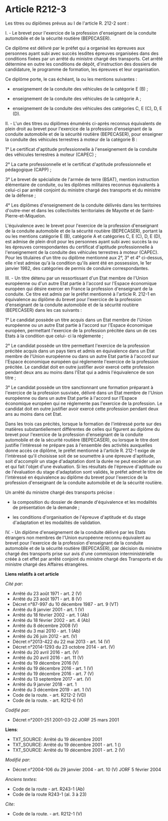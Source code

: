 # Article R212-3

Les titres ou diplômes prévus au I de l'article R. 212-2 sont :

I. - Le brevet pour l'exercice de la profession d'enseignant de la conduite automobile et de la sécurité routière
(BEPECASER).

Ce diplôme est délivré par le préfet qui a organisé les épreuves aux personnes ayant subi avec succès lesdites épreuves
organisées dans des conditions fixées par un arrêté du ministre chargé des transports. Cet arrêté détermine en outre les
conditions de dépôt, d'instruction des dossiers de candidature, le programme de formation, les épreuves et leur organisation.

Ce diplôme porte, le cas échéant, la ou les mentions suivantes :

- enseignement de la conduite des véhicules de la catégorie E (B) ;

- enseignement de la conduite des véhicules de la catégorie A ;

- enseignement de la conduite des véhicules des catégories C, E (C), D, E (D).

II. - L'un des titres ou diplômes énumérés ci-après reconnus équivalents de plein droit au brevet pour l'exercice de la
profession d'enseignant de la conduite automobile et de la sécurité routière (BEPECASER), pour enseigner la conduite des
véhicules terrestres à moteur de la catégorie B :

1° Le certificat d'aptitude professionnelle à l'enseignement de la conduite des véhicules terrestres à moteur (CAPEC) ;

2° La carte professionnelle et le certificat d'aptitude professionnelle et pédagogique (CAPP) ;

3° Le brevet de spécialiste de l'armée de terre (BSAT), mention instruction élémentaire de conduite, ou les diplômes
militaires reconnus équivalents à celui-ci par arrêté conjoint du ministre chargé des transports et du ministre de la
défense ;

4° Les diplômes d'enseignement de la conduite délivrés dans les territoires d'outre-mer et dans les collectivités
territoriales de Mayotte et de Saint-Pierre-et-Miquelon.

L'équivalence avec le brevet pour l'exercice de la profession d'enseignant de la conduite automobile et de la sécurité
routière (BEPECASER), portant la ou les mentions catégorie E (B), catégorie A et catégories C, E (C), D, E (D), est admise de
plein droit pour les personnes ayant subi avec succès la ou les épreuves correspondantes du certificat d'aptitude
professionnelle à l'enseignement de la conduite des véhicules terrestres à moteur (CAPEC). Pour les titulaires d'un titre ou
diplôme mentionné aux 2°, 3° et 4° ci-dessus, elle n'est admise qu'à la condition qu'ils aient été en possession, le 1er
janvier 1982, des catégories de permis de conduire correspondantes.

III. - Un titre détenu par un ressortissant d'un Etat membre de l'Union européenne ou d'un autre Etat partie à l'accord sur
l'Espace économique européen qui désire exercer en France la profession d'enseignant de la conduite. Ce titre est admis par
le préfet mentionné à l'article R. 212-1 en équivalence au diplôme du brevet pour l'exercice de la profession d'enseignant de
la conduite automobile et de la sécurité routière (BEPECASER) dans les cas suivants :

1° Le candidat possède un titre acquis dans un Etat membre de l'Union européenne ou un autre Etat partie à l'accord sur
l'Espace économique européen, permettant l'exercice de la profession précitée dans un de ces Etats à la condition que celui-
ci la réglemente ;

2° Le candidat possède un titre permettant l'exercice de la profession précitée acquis dans un pays tiers et admis en
équivalence dans un Etat membre de l'Union européenne ou dans un autre Etat partie à l'accord sur l'Espace économique
européen qui réglemente l'exercice de la profession précitée. Le candidat doit en outre justifier avoir exercé cette
profession pendant deux ans au moins dans l'Etat qui a admis l'équivalence de son titre ;

3° Le candidat possède un titre sanctionnant une formation préparant à l'exercice de la profession susvisée, délivré dans un
Etat membre de l'Union européenne ou dans un autre Etat partie à l'accord sur l'Espace économique européen qui ne réglemente
pas l'exercice de la profession. Le candidat doit en outre justifier avoir exercé cette profession pendant deux ans au moins
dans cet Etat.

Dans les trois cas précités, lorsque la formation de l'intéressé porte sur des matières substantiellement différentes de
celles qui figurent au diplôme du brevet pour l'exercice de la profession d'enseignant de la conduite automobile et de la
sécurité routière (BEPECASER), ou lorsque le titre dont justifie l'intéressé ne prépare pas à l'ensemble des activités
auxquelles donne accès ce diplôme, le préfet mentionné à l'article R. 212-1 exige de l'intéressé qu'il choisisse soit de se
soumettre à une épreuve d'aptitude, soit d'accomplir un stage d'adaptation dont la durée ne peut excéder un an et qui fait
l'objet d'une évaluation. Si les résultats de l'épreuve d'aptitude ou de l'évaluation du stage d'adaptation sont validés, le
préfet admet le titre de l'intéressé en équivalence au diplôme du brevet pour l'exercice de la profession d'enseignant de la
conduite automobile et de la sécurité routière.

Un arrêté du ministre chargé des transports précise :

- la composition du dossier de demande d'équivalence et les modalités de présentation de la demande ;

- les conditions d'organisation de l'épreuve d'aptitude et du stage d'adaptation et les modalités de validation.

IV. - Un diplôme d'enseignement de la conduite délivré par les Etats étrangers non membres de l'Union européenne reconnu
équivalent au brevet pour l'exercice de la profession d'enseignant de la conduite automobile et de la sécurité routière
(BEPECASER), par décision du ministre chargé des transports prise sur avis d'une commission interministérielle créée à cet
effet par arrêté conjoint du ministre chargé des Transports et du ministre chargé des Affaires étrangères.

**Liens relatifs à cet article**

_Cité par_:

  - Arrêté du 23 août 1971 - art. 2 (V)
  - Arrêté du 23 août 1971 - art. 8 (V)
  - Décret n°87-997 du 10 décembre 1987 - art. 9 (VT)
  - Arrêté du 8 janvier 2001 - art. 1 (V)
  - Arrêté du 18 février 2002 - art. 1 (Ab)
  - Arrêté du 18 février 2002 - art. 4 (Ab)
  - Arrêté du 8 décembre 2008 (V)
  - Arrêté du 3 mai 2010 - art. 1 (Ab)
  - Arrêté du 26 juin 2012 - art. (V)
  - Décret n°2013-422 du 22 mai 2013 - art. 14 (V)
  - Décret n°2014-1293 du 23 octobre 2014 - art. (V)
  - Arrêté du 20 avril 2016 - art. (V)
  - Arrêté du 20 avril 2016 - art. 11 (V)
  - Arrêté du 19 décembre 2016 (V)
  - Arrêté du 19 décembre 2016 - art. 1 (V)
  - Arrêté du 19 décembre 2016 - art. 7 (V)
  - Arrêté du 13 septembre 2017 - art. (V)
  - Arrêté du 9 janvier 2018 - art. 1
  - Arrêté du 3 décembre 2019 - art. 1 (V)
  - Code de la route. - art. R212-2 (VD)
  - Code de la route. - art. R212-6 (V)

_Codifié par_:

  - Décret n°2001-251 2001-03-22 JORF 25 mars 2001

**Liens**:

  - TXT_SOURCE: Arrêté du 19 décembre 2001
  - TXT_SOURCE: Arrêté du 19 décembre 2001 - art. 1 ()
  - TXT_SOURCE: Arrêté du 19 décembre 2001 - art. 2 (V)

_Modifié par_:

  - Décret n°2004-106 du 29 janvier 2004 - art. 10 (V) JORF 5 février 2004

_Anciens textes_:

  - Code de la route - art. R243-1 (Ab)
  - Code de la route R243-1 (al. 3 à 23)

_Cite_:

  - Code de la route. - art. R212-1 (V)
